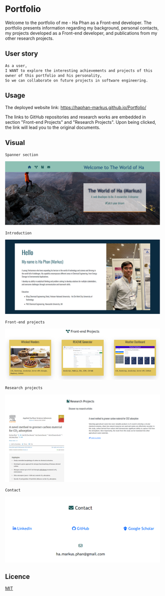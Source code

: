 # Portfolio

Welcome to the portfolio of me - Ha Phan as a Front-end developer. The portfolio presents information regarding my background, personal contacts, my projects developed as a Front-end developer, and publications from my other research projects.

## User story

```
As a user,
I WANT to explore the interesting achievements and projects of this owner of this portfolio and his personality,
So we can collaborate on future projects in software engineering.
```

## Usage

The deployed website link: https://haphan-markus.github.io/Portfolio/

The links to GitHub repositories and research works are embedded in section "Front-end Projects" and "Research Projects". Upon being clicked, the link will lead you to the original documents.

## Visual

``Spanner section
``

![Alt text](./assets/images/screenshots/image1.png)

``Introduction``

![Alt text](./assets/images/screenshots/image2.png)

``Front-end projects``

![Alt text](./assets/images/screenshots/image3.png)

``Research projects``

![Alt text](./assets/images/screenshots/image4.png)

``Contact``

![Alt text](./assets/images/screenshots/image5.png)

## Licence

[MIT](https://choosealicense.com/licenses/mit/)